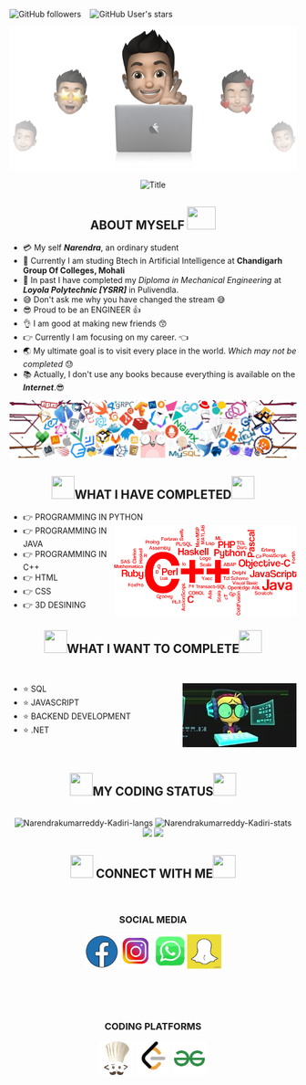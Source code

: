 <img alt="GitHub followers" src="https://img.shields.io/github/followers/Narendrakumarreddy-Kadiri?style=social"> &nbsp;&nbsp; <img alt="GitHub User's stars" src="https://img.shields.io/github/stars/Narendrakumarreddy-Kadiri?style=social"> &nbsp;&nbsp;


<p align="center">
<img src="sourcefiles/images/hlo.png">
  </p>
<div align="center">
  <img src="https://readme-typing-svg.herokuapp.com?font=Architects+Daughter&color=%2338C2FF&size=50&center=true&vCenter=true&height=60&width=600&lines=Hi+Guys!+This+is+Narendra!!!;Welcome+to+my+profile!!!" alt="Title"></img>
</div>
<!--coding logo
<img src="https://media2.giphy.com/media/QssGEmpkyEOhBCb7e1/giphy.gif?cid=ecf05e47a0n3gi1bfqntqmob8g9aid1oyj2wr3ds3mg700bl&rid=giphy.gif" width="50px" height="50px">
<!--states
<img src="https://media0.giphy.com/media/cNZqrH5IzOG0xrlWks/giphy.gif?cid=ecf05e47map255q427en9uprqc1sb0unjq5k4fnqg5pmhhs4&rid=giphy.gif&ct=s" width="50px" height="50px">
<!--contact symbol
<img src='https://raw.githubusercontent.com/ShahriarShafin/ShahriarShafin/main/Assets/handshake.gif' width="50px" height="50px">
-->

  <h2 align="center">ABOUT MYSELF <img src="https://raw.githubusercontent.com/nixin72/nixin72/master/wave.gif" width="50px" height="40px"></h2>


- :credit_card: My self ***Narendra***, an ordinary student
- :school: Currently I am studing Btech in Artificial Intelligence at **Chandigarh Group Of Colleges, Mohali**
- :school: In past I have completed my *Diploma in Mechanical Engineering* at ***Loyola Polytechnic [YSRR]*** in Pulivendla.
- :sweat_smile: Don't ask me why you have changed the stream :sweat_smile: 
- :sunglasses: Proud to be an ENGINEER 👍
- :ok_hand: I am good at making new friends 😙
- :point_right: Currently I am focusing on my career. 👈
- :earth_asia: My ultimate goal is to visit every place in the world. *Which may not be completed* 😓
- :books: Actually, I don't use any books because everything is available on the ***Internet***.:sunglasses:

<img src="sourcefiles/images/header_1-removebg.png">
<h2 align="center"><img src="https://media0.giphy.com/media/cNZqrH5IzOG0xrlWks/giphy.gif?cid=ecf05e47map255q427en9uprqc1sb0unjq5k4fnqg5pmhhs4&rid=giphy.gif&ct=s" width="40px" height="40px">WHAT I HAVE COMPLETED<img src="https://media0.giphy.com/media/cNZqrH5IzOG0xrlWks/giphy.gif?cid=ecf05e47map255q427en9uprqc1sb0unjq5k4fnqg5pmhhs4&rid=giphy.gif&ct=s" width="40px" height="40px"></h2>

- 👉 PROGRAMMING IN PYTHON <img src="sourcefiles/images/logos-removebg-preview.png" align="right">
- 👉 PROGRAMMING IN JAVA
- 👉 PROGRAMMING IN C++
- 👉 HTML
- 👉 CSS
- 👉 3D DESINING

<h2 align="center"><img src="https://media0.giphy.com/media/cNZqrH5IzOG0xrlWks/giphy.gif?cid=ecf05e47map255q427en9uprqc1sb0unjq5k4fnqg5pmhhs4&rid=giphy.gif&ct=s" width="40px" height="40px">WHAT I WANT TO COMPLETE<img src="https://media0.giphy.com/media/cNZqrH5IzOG0xrlWks/giphy.gif?cid=ecf05e47map255q427en9uprqc1sb0unjq5k4fnqg5pmhhs4&rid=giphy.gif&ct=s" width="40px" height="40px"></h2>
<br>



- ⭐ SQL <img src="sourcefiles/images/coding giphy.webp" align="right">
- ⭐ JAVASCRIPT
- ⭐ BACKEND DEVELOPMENT
- ⭐ .NET
<br>
<h2 align="center"><img src="https://media2.giphy.com/media/QssGEmpkyEOhBCb7e1/giphy.gif?cid=ecf05e47a0n3gi1bfqntqmob8g9aid1oyj2wr3ds3mg700bl&rid=giphy.gif" width="40px" height="40px">MY CODING STATUS<img src="https://media2.giphy.com/media/QssGEmpkyEOhBCb7e1/giphy.gif?cid=ecf05e47a0n3gi1bfqntqmob8g9aid1oyj2wr3ds3mg700bl&rid=giphy.gif" width="40px" height="40px"></h2>

<br>
<div align="center">
<img height="150em" src="https://github-readme-stats.vercel.app/api/top-langs/?username=Narendrakumarreddy-Kadiri&layout=compact&show_icon=true&theme=dark" alt="Narendrakumarreddy-Kadiri-langs"/>
<img height="150em" src="https://github-readme-stats.vercel.app/api/?username=Narendrakumarreddy-Kadiri&layout=compact&show_icon=true&theme=dark" alt="Narendrakumarreddy-Kadiri-stats"/>
</div>
<div align="center">
  <img src="http://github-readme-streak-stats.herokuapp.com?user=Narendrakumarreddy-Kadiri&theme=dark&background=0d1117&hide_border=true" />
  <img src="https://activity-graph.herokuapp.com/graph?username=Narendrakumarreddy-Kadiri&theme=react-dark"/>
  
</div>

<h2 align="center"><img src='https://raw.githubusercontent.com/ShahriarShafin/ShahriarShafin/main/Assets/handshake.gif' width="40px" height="40px">
CONNECT WITH ME<img src='https://raw.githubusercontent.com/ShahriarShafin/ShahriarShafin/main/Assets/handshake.gif' width="40px" height="40px"></h2>
<br>
<h3 align="center">SOCIAL MEDIA</h4>
<div aign="center">
  <p align="center">
  <a href="https://www.facebook.com/narendrakumar.reddy.754"><img src="sourcefiles/images/fb1.webp" width="60px" height="60px"></a><a href="https://www.instagram.com/_.mr__reddy/"><img src="sourcefiles/images/instalogo2.webp" width="60px" height="60px"></a><a href="https://l.instagram.com/?u=https%3A%2F%2Fbit.ly%2F3sThpMe&e=ATOooKAvCmB7-dOtPSIaUFNA34n_oa4hvQdmG-2o0lK3vT_wrlOkQ0vpjz3y_nSKq96OUGwvpUEBfVjsz21rsWQ&s=1"><img src="sourcefiles/images/whatsapp logo.webp" width="60px" height="60px"></a><a href="https://www.snapchat.com/add/just_narendra?share_id=LM61Y7SnPYM&locale=en-GB"><img src="sourcefiles/images/sc.webp" width="60px" height="60px"></a>
  </p>
</div>
<br>
<br>
<br>
<h3 align="center">CODING PLATFORMS</h3>
<p align="center">
  <a href="https://www.codechef.com/users/narendrakadiri"><img src="sourcefiles/images/codechef.png" width="60px" height="60px"></a>
  <a href="https://leetcode.com/narendraknr12345/"><img src="sourcefiles/images/leetcode.png" width="60px" height="60px"></a>
  <a href="https://auth.geeksforgeeks.org/user/narendraknr12345/profile"><img src="sourcefiles/images/gfg.png" width="60px" height="60px"></a>
</p>

